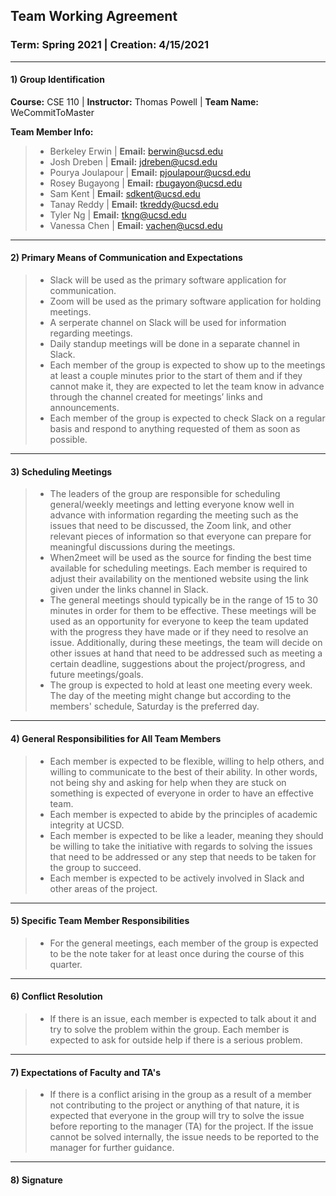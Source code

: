 ## Team Working Agreement
### Term: Spring 2021 | Creation: 4/15/2021
* * *
#### 1) Group Identification
**Course:** CSE 110 |
**Instructor:** Thomas Powell |
**Team Name:** WeCommitToMaster 

**Team Member Info:** </br>
> *  Berkeley Erwin | **Email:** berwin@ucsd.edu </br>
> *  Josh Dreben | **Email:** jdreben@ucsd.edu </br>
> *  Pourya Joulapour | **Email:** pjoulapour@ucsd.edu </br>
> *  Rosey Bugayong | **Email:** rbugayon@ucsd.edu </br>
> *  Sam Kent | **Email:** sdkent@ucsd.edu </br>
> *  Tanay Reddy | **Email:** tkreddy@ucsd.edu </br>
> *  Tyler Ng | **Email:** tkng@ucsd.edu </br>
> *  Vanessa Chen | **Email:** vachen@ucsd.edu </br>

* * * 

#### 2) Primary Means of Communication and Expectations

> * Slack will be used as the primary software application for communication.
> * Zoom will be used as the primary software application for holding meetings.
> * A serperate channel on Slack will be used for information regarding meetings.
> * Daily standup meetings will be done in a separate channel in Slack. 
> * Each member of the group is expected to show up to the meetings at least a couple  minutes prior to the start of them and if they cannot make it, they are expected to let the team know in advance through the channel created for meetings’ links and announcements.
> * Each member of the group is expected to check Slack on a regular basis and respond to anything requested of them as soon as possible.

* * * 
#### 3) Scheduling Meetings

> * The leaders of the group are responsible for scheduling general/weekly meetings and letting everyone know well in advance with information regarding the meeting such as the issues that need to be discussed, the Zoom link, and other relevant pieces of information so that everyone can prepare for meaningful discussions during the meetings.
> * When2meet will be used as the source for finding the best time available for scheduling meetings. Each member is required to adjust their availability on the mentioned website using the link given under the links channel in Slack. 
> * The general meetings should typically be in the range of 15 to 30 minutes in order for them to be effective. These meetings will be used as an opportunity for everyone to keep the team updated with the progress they have made or if they need to resolve an issue. Additionally, during these meetings, the team will decide on other issues at hand that need to be addressed such as meeting a certain deadline, suggestions about the project/progress, and future meetings/goals.  
> * The group is expected to hold at least one meeting every week. The day of the meeting might change but according to the members' schedule, Saturday is the preferred day.

* * *
#### 4) General Responsibilities for All Team Members

> * Each member is expected to be flexible, willing to help others, and willing to communicate to the best of their ability. In other words, not being shy and asking for help when they are stuck on something is expected of everyone in order to have an effective team.
> * Each member is expected to abide by the principles of academic integrity at UCSD.
> * Each member is expected to be like a leader, meaning they should be willing to take the initiative with regards to solving the issues that need to be addressed or any step that needs to be taken for the group to succeed.
> * Each member is expected to be actively involved in Slack and other areas of the project.

* * * 
#### 5) Specific Team Member Responsibilities

> * For the general meetings, each member of the group is expected to be the note taker for at least once during the course of this quarter.

* * *

#### 6) Conflict Resolution

> *  If there is an issue, each member is expected to talk about it and try to solve the problem within the group. Each member is expected to ask for outside help if there is a serious problem.

* * *
#### 7) Expectations of Faculty and TA's

> * If there is a conflict arising in the group as a result of a member not contributing to the project or anything of that nature, it is expected that everyone in the group will try to solve the issue before reporting to the manager (TA) for the project. If the issue cannot be solved internally, the issue needs to be reported to the manager for further guidance.

* * * 

#### 8) Signature







